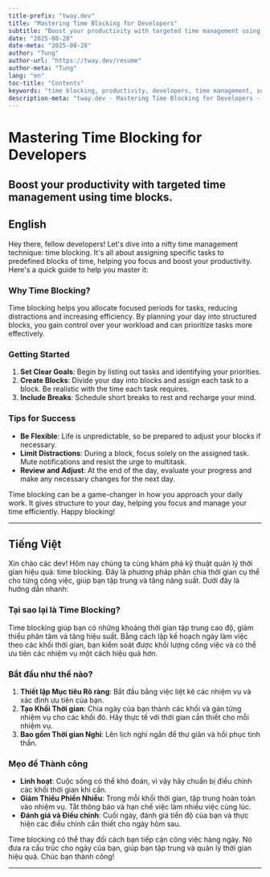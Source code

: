 ```yaml
---
title-prefix: "tway.dev"
title: "Mastering Time Blocking for Developers"
subtitle: "Boost your productivity with targeted time management using time blocks."
date: "2025-08-28"
date-meta: "2025-08-28"
author: "Tung"
author-url: "https://tway.dev/resume"
author-meta: "Tung"
lang: "en"
toc-title: "Contents"
keywords: "time blocking, productivity, developers, time management, software engineering"
description-meta: "tway.dev - Mastering Time Blocking for Developers - Boost your productivity with targeted time management using time blocks."
---
```


# Mastering Time Blocking for Developers
## Boost your productivity with targeted time management using time blocks.

## English
Hey there, fellow developers! Let's dive into a nifty time management technique: time blocking. It's all about assigning specific tasks to predefined blocks of time, helping you focus and boost your productivity. Here's a quick guide to help you master it:

### Why Time Blocking?

Time blocking helps you allocate focused periods for tasks, reducing distractions and increasing efficiency. By planning your day into structured blocks, you gain control over your workload and can prioritize tasks more effectively.

### Getting Started

1. **Set Clear Goals**: Begin by listing out tasks and identifying your priorities.
2. **Create Blocks**: Divide your day into blocks and assign each task to a block. Be realistic with the time each task requires.
3. **Include Breaks**: Schedule short breaks to rest and recharge your mind.

### Tips for Success

- **Be Flexible**: Life is unpredictable, so be prepared to adjust your blocks if necessary.
- **Limit Distractions**: During a block, focus solely on the assigned task. Mute notifications and resist the urge to multitask.
- **Review and Adjust**: At the end of the day, evaluate your progress and make any necessary changes for the next day.

Time blocking can be a game-changer in how you approach your daily work. It gives structure to your day, helping you focus and manage your time efficiently. Happy blocking!

---

## Tiếng Việt
Xin chào các dev! Hôm nay chúng ta cùng khám phá kỹ thuật quản lý thời gian hiệu quả: time blocking. Đây là phương pháp phân chia thời gian cụ thể cho từng công việc, giúp bạn tập trung và tăng năng suất. Dưới đây là hướng dẫn nhanh:

### Tại sao lại là Time Blocking?

Time blocking giúp bạn có những khoảng thời gian tập trung cao độ, giảm thiểu phân tâm và tăng hiệu suất. Bằng cách lập kế hoạch ngày làm việc theo các khối thời gian, bạn kiểm soát được khối lượng công việc và có thể ưu tiên các nhiệm vụ một cách hiệu quả hơn.

### Bắt đầu như thế nào?

1. **Thiết lập Mục tiêu Rõ ràng**: Bắt đầu bằng việc liệt kê các nhiệm vụ và xác định ưu tiên của bạn.
2. **Tạo Khối Thời gian**: Chia ngày của bạn thành các khối và gán từng nhiệm vụ cho các khối đó. Hãy thực tế với thời gian cần thiết cho mỗi nhiệm vụ.
3. **Bao gồm Thời gian Nghỉ**: Lên lịch nghỉ ngắn để thư giãn và hồi phục tinh thần.

### Mẹo để Thành công

- **Linh hoạt**: Cuộc sống có thể khó đoán, vì vậy hãy chuẩn bị điều chỉnh các khối thời gian khi cần.
- **Giảm Thiểu Phiền Nhiễu**: Trong mỗi khối thời gian, tập trung hoàn toàn vào nhiệm vụ. Tắt thông báo và hạn chế việc làm nhiều việc cùng lúc.
- **Đánh giá và Điều chỉnh**: Cuối ngày, đánh giá tiến độ của bạn và thực hiện các điều chỉnh cần thiết cho ngày hôm sau.

Time blocking có thể thay đổi cách bạn tiếp cận công việc hàng ngày. Nó đưa ra cấu trúc cho ngày của bạn, giúp bạn tập trung và quản lý thời gian hiệu quả. Chúc bạn thành công!

---